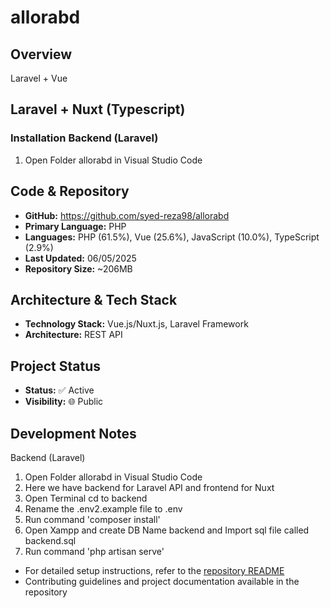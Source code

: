 # allorabd
## Overview

Laravel + Vue

## Laravel + Nuxt (Typescript)
### Installation Backend (Laravel)
1. Open Folder allorabd in Visual Studio Code

## Code & Repository

- **GitHub:** https://github.com/syed-reza98/allorabd
- **Primary Language:** PHP
- **Languages:** PHP (61.5%), Vue (25.6%), JavaScript (10.0%), TypeScript (2.9%)
- **Last Updated:** 06/05/2025
- **Repository Size:** ~206MB

## Architecture & Tech Stack

- **Technology Stack:** Vue.js/Nuxt.js, Laravel Framework
- **Architecture:** REST API

## Project Status

- **Status:** ✅ Active
- **Visibility:** 🌐 Public

## Development Notes

Backend (Laravel)
1. Open Folder allorabd in Visual Studio Code
2. Here we have backend for Laravel API and frontend for Nuxt
3. Open Terminal cd to backend
4. Rename the .env2.example file to .env
5. Run command 'composer install'
6. Open Xampp and create DB Name backend and Import sql file called backend.sql
7. Run command 'php artisan serve'

- For detailed setup instructions, refer to the [repository README](https://github.com/syed-reza98/allorabd#readme)
- Contributing guidelines and project documentation available in the repository
